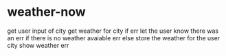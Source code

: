# weather-now

get user input of city
get weather for city
    if err let the user know there was an err
    if there is no weather avaiable err
    else store the weather for the user city
show weather err


